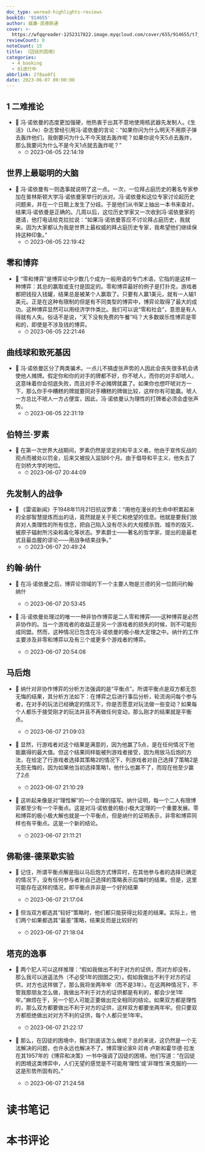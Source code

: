 ```yaml
---
doc_type: weread-highlights-reviews
bookId: '914655'
author: 威廉·庞德斯通
cover: >-
  https://wfqqreader-1252317822.image.myqcloud.com/cover/655/914655/t7_914655.jpg
reviewCount: 0
noteCount: 15
title: 《囚徒的困境》
categories:
  - 4_booking
  - 01进行中
abbrlink: 278aa8f1
date: 2023-06-07 00:00:00
---
```



## 1 二难推论


- 📌 冯·诺依曼的态度更加强硬，他热衷于出其不意地使用核武器先发制人。《生活》（Life）杂志曾经引用冯·诺依曼的言论：“如果你问为什么明天不用原子弹去轰炸他们，我倒要问为什么不今天就去轰炸呢？如果你说今天5点去轰炸，那么我要问为什么不是今天1点就去轰炸呢？” 
    - ⏱ 2023-06-05 22:14:19 
## 世界上最聪明的大脑


- 📌 冯·诺依曼有一则逸事就说明了这一点。一次，一位拜占庭历史的著名专家参加在普林斯顿大学冯·诺依曼家举行的派对。冯·诺依曼和这位专家讨论起历史问题来，并在一个日期上发生了分歧。于是他们从书架上抽出一本书来查对，结果冯·诺依曼是正确的。几周以后，这位历史学家又一次收到冯·诺依曼家的邀请，他打电话给克拉拉说：“如果冯·诺依曼答应不讨论拜占庭历史，我就来。因为大家都认为我是世界上最权威的拜占庭历史专家，我希望他们继续保持这种印象。” 
    - ⏱ 2023-06-05 22:19:42 
## 零和博弈


- 📌 “零和博弈”是博弈论中少数几个成为一般用语的专门术语，它指的是这样一种博弈：其总的赢取或支付是固定的。零和博弈最好的例子是打扑克，游戏者都把钱投入钱罐，结果总是被某个人赢取了。只要有人赢1美元，就有一人输1美元。正是在这种有限制的但是有不同类型的博弈中，博弈论取得了最大的成功。这种博弈显然可以用经济学作类比。我们可以说“零和社会”，意思是有人得就有人失。俗话不是说，“天下没有免费的午餐”吗？大多数娱乐性博弈是零和的，即使是不涉及钱的博弈。 
    - ⏱ 2023-06-05 22:21:46 
## 曲线球和致死基因


- 📌 冯·诺依曼区分了两类骗术。一点儿不搞虚张声势的人因此会丧失很多机会诱使他人摊牌。假定你和你的对手的牌都不好，你不唬人，而你的对手却唬人，这意味着你会彻底失败，而且对手不必摊牌就赢了。如果你也想吓唬对方一下，那么你手中糟糕的牌就要同对手糟糕的牌做比较，这样你有可能赢。唬人一方总比不唬人一方占便宜，因此，冯·诺依曼认为理性的打牌者必须会虚张声势。 
    - ⏱ 2023-06-05 22:31:19 
## 伯特兰·罗素


- 📌 在第一次世界大战期间，罗素仍然是坚定的和平主义者。他由于宣传反战的观点而被处以罚金，后来又被投入监狱6个月。由于倡导和平主义，他失去了在剑桥大学的地位。 
    - ⏱ 2023-06-07 20:44:09 
## 先发制人的战争


- 📌 《雷诺新闻》于1948年11月21日抗议罗素：“用他在漫长的生命中积累起来的全部智慧提炼而出的话，竟然就是关于死亡和绝望的信息。他就是要我们放弃对人类理性的所有信念，把自己陷入没有尽头的大规模杀戮、城市的毁灭、被原子辐射所污染和毒化等状态。罗素爵士——著名的哲学家，提出的是最老式且最血腥的谬论——用战争结束战争。” 
    - ⏱ 2023-06-07 20:49:24 
## 约翰·纳什


- 📌 在冯·诺依曼之后，博弈论领域的下一个主要人物是兰德的另一位顾问约翰·纳什 
    - ⏱ 2023-06-07 20:53:45 

- 📌 冯·诺依曼处理过的唯一一种非协作博弈是二人零和博弈——这种博弈是必然非协作的。当一个游戏者的收益正是另一个游戏者的损失的时候，则不可能形成同盟。然而，这种情况已包含在冯·诺依曼的极小极大定理之中。纳什的工作主要涉及非零和博弈以及有三个或更多个游戏者的博弈。 
    - ⏱ 2023-06-07 20:54:08 
## 马后炮


- 📌 纳什对非协作博弈的分析方法强调的是“平衡点”。所谓平衡点是双方都无怨无悔的结果，其分析方法如下：在博弈之后进行事后分析，轮流询问每个参与者，在对手的玩法已经确定的情况下，你是否愿意对玩法做一些变动？如果每个人都乐于接受刚才的玩法并且不再做任何变动，那么刚才的结果就是平衡点。 
    - ⏱ 2023-06-07 21:09:03 

- 📌 显然，行游戏者对这个结果是满意的，因为他赢了5点，是在任何情况下他能赢得的最大值。但这个结果同样能被列游戏者接受，因为用放马后炮的方法，在给定了行游戏者选择其策略2的情况下，列游戏者对自己选择了策略2是无怨无悔的，因为如果他当初选择策略1，他什么也赢不了，而现在他至少赢了2点 
    - ⏱ 2023-06-07 21:10:29 

- 📌 这听起来像是对“理性解”的一个合理的描写。纳什证明，每一个二人有限博弈都至少有一个平衡点。这是对冯·诺依曼的极小极大定理的一个重要发展。零和博弈的极小极大解也就是一个平衡点，但是纳什的证明表示，非零和博弈同样也有平衡点。这是一个新的结论。 
    - ⏱ 2023-06-07 21:11:21 
## 佛勒德-德莱歇实验


- 📌 记住，所谓平衡点解是指以马后炮方式博弈时，在其他参与者的选择已确定的情况下，没有任何参与者对自己选择的策略表示后悔时的结果。但是，这里可能存在这样的情况，即平衡点并非是一个好的结果 
    - ⏱ 2023-06-07 21:17:04 

- 📌 但当双方都选其“较好”策略时，他们都只能获得比较差的结果。实际上，他们两个如果都选其“最差”策略，结果反而是比较好的 
    - ⏱ 2023-06-07 21:18:04 
## 塔克的逸事


- 📌 两个犯人可以这样推理：“假如我做出不利于对方的证供，而对方却没有，那么我可以逍遥法外（不必受1年的囹圄之灾）。假如我做出不利于对方的证供，对方也这样做了，那么我将坐两年牢（而不是3年）。在这两种情况下，不管我那朋友怎么做，我做出不利于对方的证供都是有利的，都会少坐1年牢。”麻烦在于，另一个犯人可能正要做出完全相同的结论。如果双方都是理性的，那么双方都要做出不利于对方的证供，这样双方都要坐两年牢。但只要双方都拒绝做出对对方不利的证供，每个人都只坐1年牢。 
    - ⏱ 2023-06-07 21:22:17 

- 📌 那么，在囚徒的困境中，我们到底该怎么做呢？总的来说，这仍然是一个无法解决的问题，也许永远也解决不了。博弈理论家R·邓肯·卢斯和霍华德·拉发在其1957年的《博弈和决策》一书中强调了囚徒的困境，他们写道：“在囚徒的困境这类博弈中，人们无望的感觉是不可能用‘理性’或‘非理性’来克服的——这是形势所固有的。” 
    - ⏱ 2023-06-07 21:24:58 

# 读书笔记


# 本书评论
